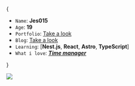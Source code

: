 {

* `Name`: **Jes015**
* `Age`: **19**
* `Portfolio`: <a href='https://portfolio-three-chi-27.vercel.app/' target='_blank'>Take a look</a>
* `Blog`: <a href='https://blog-one-murex.vercel.app/' target='_blank'>Take a look</a>
* `Learning`: [**Nest.js**, **React**, **Astro**, **TypeScript**]
* `What i love`: ***[Time manager](https://time-manager-zeta.vercel.app/)***
  
}

<img src="https://komarev.com/ghpvc/?username=jes015&color=blueviolet"/> 
